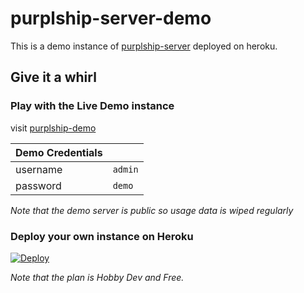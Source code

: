# purplship-server-demo

This is a demo instance of [purplship-server](https://github.com/PurplShip/purplship-server)
deployed on heroku.

## Give it a whirl

### Play with the Live Demo instance

visit [purplship-demo](https://purplship-demo.herokuapp.com/)

Demo Credentials | |
--- | --- |
username | `admin`  |
password | `demo` |

*Note that the demo server is public so usage data is wiped regularly*


### Deploy your own instance on Heroku

[![Deploy](https://www.herokucdn.com/deploy/button.svg)](https://heroku.com/deploy?template=https://github.com/PurplShip/purplship-server-demo/tree/main/)

*Note that the plan is Hobby Dev and Free.*
